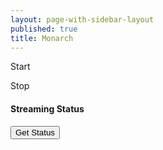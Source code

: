 ```yaml
---
layout: page-with-sidebar-layout
published: true
title: Monarch
---
```

<a onClick="myTimer = setInterval(myCounter, 1000)">Start</a>
<p/>
<a onClick="myTimer = setInterval(myCounter, 1000)">Stop</a>
</p>

<h4>Streaming Status</h4
<p id="demo"><button onClick="myTimer = setInterval(myCounter, 1000)">Get Status</button></p>

<script>
var status = 0;
function myCounter() {
  var xhr = new XMLHttpRequest();
	xhr.open('GET', 'myservice/username?id=some-unique-id');
	xhr.onload = function() {
    if (xhr.status === 200) {
      document.getElementById("demo").innerHTML = xhr.responseText;
    }
    else {
      document.getElementById("demo").innerHTML = Request failed.  Returned status of ' + xhr.status;
    }
};
xhr.send();
}
</script>
